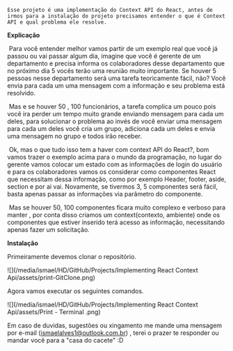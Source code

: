 	Esse projeto é uma implementação do Context API do React, antes de irmos para a instalação do projeto precisamos entender o que é Context API e qual problema ele resolve.

**Explicação**

​	Para você entender melhor vamos partir de um exemplo real que você já passou ou vai passar algum dia, imagine que você é gerente de um departamento e precisa informa os colaboradores desse departamento que no próximo dia 5 vocês terão uma reunião muito importante. Se houver 5 pessoas nesse departamento será uma tarefa teoricamente fácil, não? Você envia para cada um uma mensagem com a informação e seu problema está resolvido.

​	Mas e se houver 50 , 100 funcionários, a tarefa complica um pouco pois você ira perder um tempo muito grande enviando mensagem para cada um deles, para solucionar o problema ao invés de você enviar uma mensagem para cada um deles você cria um grupo, adiciona cada um deles e envia uma mensagem no grupo e todos irão receber.

​	Ok, mas o que tudo isso tem a haver com context API do React?, bom vamos trazer o exemplo acima para o mundo da programação, no lugar do gerente vamos colocar um estado com as informações de login do usuário e para os colaboradores vamos os considerar como componentes React que necessitam dessa informação, como por exemplo Header, footer, aside, section e por ai vai. Novamente, se tivermos 3, 5 componentes será fácil, basta apenas passar as informações via parâmetro do componente.

​	Mas se houver 50, 100 componentes ficara muito complexo e verboso para manter , por conta disso criamos um context(contexto, ambiente) onde os componentes que estiver inserido terá acesso as informação, necessitando apenas fazer um solicitação.

**Instalação**

Primeiramente devemos clonar o repositório.

![](/media/ismael/HD/GitHub/Projects/Implementing React Context Api/assets/print-GitClone.png)

Agora vamos executar os seguintes comandos.

![](/media/ismael/HD/GitHub/Projects/Implementing React Context Api/assets/Print - Terminal .png)



Em caso de duvidas, sugestões ou xingamento me mande uma mensagem por e-mail (ismaelalves1@outlook.com.br) , terei o prazer te responder ou mandar você para a "casa do cacete" :D